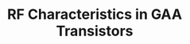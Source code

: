 ---
layout: category
taxonomy: RF Characteristics in GAA Transistor
title: RF Characteristics in GAA Transistors
permalink: "/RF_Characteristics/"
author_profile: false

header:
  overlay_image: /assets/images/post1.jpg
  overlay_filter: rgba(0,0,0,0.2)
  caption: "Photo credit: [**Unsplash**](https://unsplash.com)"
  actions:
    - label: "Github Repository"
      url: "https://github.com/miniharu22/TCAD_Project/tree/main/RF_GAA"
---